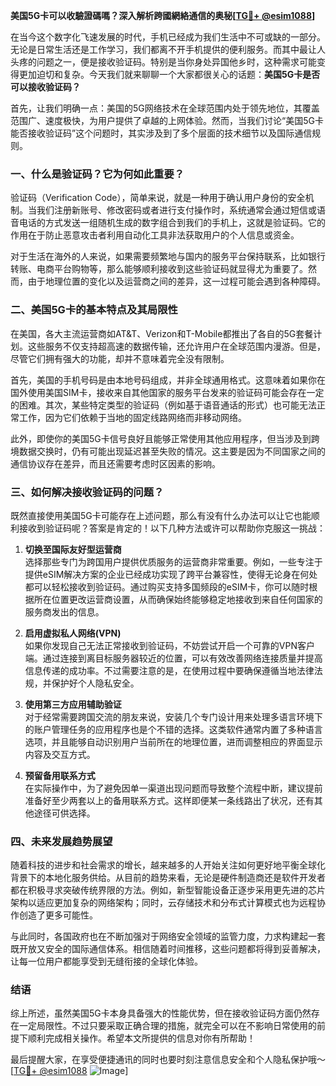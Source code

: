 **美国5G卡可以收驗證碼嗎？深入解析跨國網絡通信的奥秘[[TG💪+ @esim1088](https://t.me/s/esim1088)]**

在当今这个数字化飞速发展的时代，手机已经成为我们生活中不可或缺的一部分。无论是日常生活还是工作学习，我们都离不开手机提供的便利服务。而其中最让人头疼的问题之一，便是接收验证码。特别是当你身处异国他乡时，这种需求可能变得更加迫切和复杂。今天我们就来聊聊一个大家都很关心的话题：**美国5G卡是否可以接收验证码？**

首先，让我们明确一点：美国的5G网络技术在全球范围内处于领先地位，其覆盖范围广、速度极快，为用户提供了卓越的上网体验。然而，当我们讨论“美国5G卡能否接收验证码”这个问题时，其实涉及到了多个层面的技术细节以及国际通信规则。

### **一、什么是验证码？它为何如此重要？**

验证码（Verification Code），简单来说，就是一种用于确认用户身份的安全机制。当我们注册新账号、修改密码或者进行支付操作时，系统通常会通过短信或语音电话的方式发送一组随机生成的数字组合到我们的手机上，这就是验证码。它的作用在于防止恶意攻击者利用自动化工具非法获取用户的个人信息或资金。

对于生活在海外的人来说，如果需要频繁地与国内的服务平台保持联系，比如银行转账、电商平台购物等，那么能够顺利接收到这些验证码就显得尤为重要了。然而，由于地理位置的变化以及运营商之间的差异，这一过程可能会遇到各种障碍。

### **二、美国5G卡的基本特点及其局限性**

在美国，各大主流运营商如AT&T、Verizon和T-Mobile都推出了各自的5G套餐计划。这些服务不仅支持超高速的数据传输，还允许用户在全球范围内漫游。但是，尽管它们拥有强大的功能，却并不意味着完全没有限制。

首先，美国的手机号码是由本地号码组成，并非全球通用格式。这意味着如果你在国外使用美国SIM卡，接收来自其他国家的服务平台发来的验证码可能会存在一定的困难。其次，某些特定类型的验证码（例如基于语音通话的形式）也可能无法正常工作，因为它们依赖于当地的固定线路网络而非移动网络。

此外，即使你的美国5G卡信号良好且能够正常使用其他应用程序，但当涉及到跨境数据交换时，仍有可能出现延迟甚至失败的情况。这主要是因为不同国家之间的通信协议存在差异，而且还需要考虑时区因素的影响。

### **三、如何解决接收验证码的问题？**

既然直接使用美国5G卡可能存在上述问题，那么有没有什么办法可以让它也能顺利接收到验证码呢？答案是肯定的！以下几种方法或许可以帮助你克服这一挑战：

1. **切换至国际友好型运营商**  
   选择那些专门为跨国用户提供优质服务的运营商非常重要。例如，一些专注于提供eSIM解决方案的企业已经成功实现了跨平台兼容性，使得无论身在何处都可以轻松接收到验证码。通过购买支持多国频段的eSIM卡，你可以随时根据所在位置更改运营商设置，从而确保始终能够稳定地接收到来自任何国家的服务商发出的信息。

2. **启用虚拟私人网络(VPN)**  
   如果你发现自己无法正常接收到验证码，不妨尝试开启一个可靠的VPN客户端。通过连接到离目标服务器较近的位置，可以有效改善网络连接质量并提高信息传递的成功率。不过需要注意的是，在使用过程中要确保遵循当地法律法规，并保护好个人隐私安全。

3. **使用第三方应用辅助验证**  
   对于经常需要跨国交流的朋友来说，安装几个专门设计用来处理多语言环境下的账户管理任务的应用程序也是个不错的选择。这类软件通常内置了多种语言选项，并且能够自动识别用户当前所在的地理位置，进而调整相应的界面显示内容及交互方式。

4. **预留备用联系方式**  
   在实际操作中，为了避免因单一渠道出现问题而导致整个流程中断，建议提前准备好至少两套以上的备用联系方式。这样即便某一条线路出了状况，还有其他途径可供选择。

### **四、未来发展趋势展望**

随着科技的进步和社会需求的增长，越来越多的人开始关注如何更好地平衡全球化背景下的本地化服务供给。从目前的趋势来看，无论是硬件制造商还是软件开发者都在积极寻求突破传统界限的方法。例如，新型智能设备正逐步采用更先进的芯片架构以适应更加复杂的网络架构；同时，云存储技术和分布式计算模式也为远程协作创造了更多可能性。

与此同时，各国政府也在不断加强对于网络安全领域的监管力度，力求构建起一套既开放又安全的国际通信体系。相信随着时间推移，这些问题都将得到妥善解决，让每一位用户都能享受到无缝衔接的全球化体验。

### **结语**

综上所述，虽然美国5G卡本身具备强大的性能优势，但在接收验证码方面仍然存在一定局限性。不过只要采取正确合理的措施，就完全可以在不影响日常使用的前提下顺利完成相关操作。希望本文所提供的信息对你有所帮助！

最后提醒大家，在享受便捷通讯的同时也要时刻注意信息安全和个人隐私保护哦～ [[TG💪+ @esim1088](https://t.me/s/esim1088) ![Image](https://i.postimg.cc/4NQfJmqS/Snipaste-2025-05-13-00-14-12.png)]